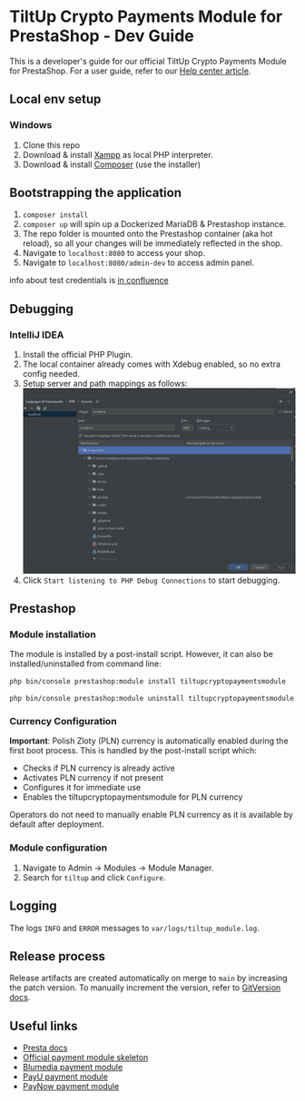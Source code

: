 # TiltUp Crypto Payments Module for PrestaShop - Dev Guide

This is a developer's guide for our official TiltUp Crypto Payments Module for PrestaShop. For a user guide, refer to
our [Help center article](https://tiltup.zendesk.com/hc/en-001/articles/13196260302994-How-to-integrate-Payment-Gateway-with-Prestashop-).

## Local env setup

### Windows

1. Clone this repo
2. Download & install [Xampp](https://sourceforge.net/projects/xampp/files/XAMPP%20Windows/7.4.33/) as local PHP
   interpreter.
3. Download & install [Composer](https://getcomposer.org/download/) (use the installer)

## Bootstrapping the application

1. `composer install`
2. `composer up` will spin up a Dockerized MariaDB & Prestashop instance.
3. The repo folder is mounted onto the Prestashop container (aka hot reload), so all your changes will be immediately
   reflected in the shop.
4. Navigate to `localhost:8080` to access your shop.
5. Navigate to `localhost:8080/admin-dev` to access admin panel.

info about test credentials
is [in confluence](https://ari10help.zendesk.com/hc/en-001/articles/22733841848338-How-to-integrate-Payment-Gateway-with-Prestashop)

## Debugging

### IntelliJ IDEA

1. Install the official PHP Plugin.
2. The local container already comes with Xdebug enabled, so no extra config needed.
3. Setup server and path mappings as follows:![intellij-debug-setup.png](assets/readme/intellij-debug-setup.png)
4. Click `Start listening to PHP Debug Connections` to start debugging.

## Prestashop

### Module installation

The module is installed by a post-install script. However, it can also be installed/uninstalled from command line:

```shell
php bin/console prestashop:module install tiltupcryptopaymentsmodule
```

```shell
php bin/console prestashop:module uninstall tiltupcryptopaymentsmodule
```

### Currency Configuration

**Important**: Polish Zloty (PLN) currency is automatically enabled during the first boot process. This is handled by the post-install script which:

- Checks if PLN currency is already active
- Activates PLN currency if not present
- Configures it for immediate use
- Enables the tiltupcryptopaymentsmodule for PLN currency

Operators do not need to manually enable PLN currency as it is available by default after deployment.

### Module configuration

1. Navigate to Admin -> Modules -> Module Manager.
2. Search for `tiltup` and click `Configure`.

## Logging

The logs `INFO` and `ERROR` messages to `var/logs/tiltup_module.log`.

## Release process

Release artifacts are created automatically on merge to `main` by increasing the patch version. To manually increment
the version,
refer to [GitVersion docs](https://gitversion.net/docs/reference/version-increments).

## Useful links

- [Presta docs](https://devdocs.prestashop-project.org/1.7/modules/creation/tutorial/)
- [Official payment module skeleton](https://github.com/PrestaShop/paymentexample)
- [Blumedia payment module](https://github.com/bluepayment-plugin/prestashop-plugin-1.7)
- [PayU payment module](https://github.com/PayU-EMEA/plugin_prestashop)
- [PayNow payment module](https://github.com/pay-now/paynow-prestashop)

